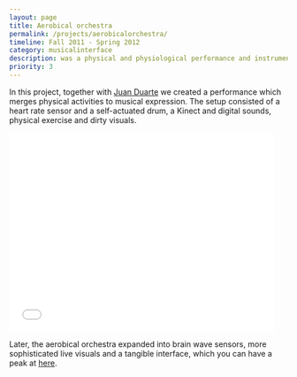 ```yaml
---
layout: page
title: Aerobical orchestra
permalink: /projects/aerobicalorchestra/
timeline: Fall 2011 - Spring 2012
category: musicalinterface
description: was a physical and physiological performance and instrument.
priority: 3
---
```

In this project, together with [Juan Duarte](http://juanduarteregino.com) we created a performance which merges physical activities to musical expression. The setup consisted of a heart rate sensor and a self-actuated drum, a Kinect and digital sounds, physical exercise and dirty visuals.

<iframe width="480" height="360" src="//www.youtube.com/embed/DYGhfNqWr4c" frameborder="0" allowfullscreen></iframe>

Later, the aerobical orchestra expanded into brain wave sensors, more sophisticated live visuals and a tangible interface, which you can have a peak at [here](https://vimeo.com/43390253#t=2m59s).